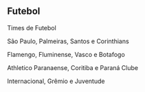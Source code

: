 ## Futebol
Times de Futebol

São Paulo, Palmeiras, Santos e Corinthians

Flamengo, Fluminense, Vasco e Botafogo

Athletico Paranaense, Coritiba e Paraná Clube

Internacional, Grêmio e Juventude